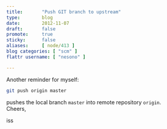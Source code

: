 ```yaml
---
title:       "Push GIT branch to upstream"
type:        blog
date:        2012-11-07
draft:       false
promote:     true
sticky:      false
aliases:     [ node/413 ]
blog categories: [ "scm" ]
flattr username: [ "nesono" ]

---
```


<!--more-->
Another reminder for myself:
<!--break-->

```bash
git push origin master
```

pushes the local branch `master` into remote repository `origin`.  
Cheers,

iss
